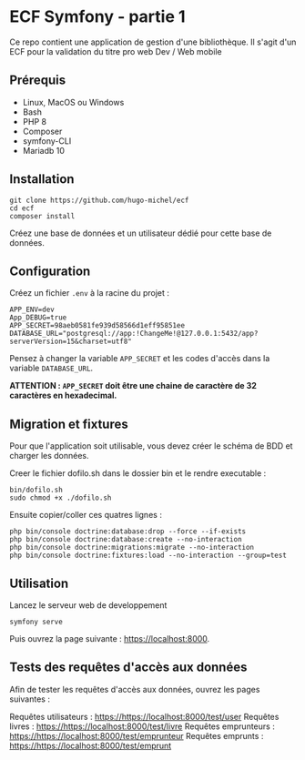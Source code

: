 # ECF Symfony - partie 1

Ce repo contient une application de gestion d'une bibliothèque.
Il s'agit d'un ECF pour la validation du titre pro web Dev / Web mobile

## Prérequis

- Linux, MacOS ou Windows
- Bash
- PHP 8
- Composer
- symfony-CLI
- Mariadb 10

## Installation

```
git clone https://github.com/hugo-michel/ecf
cd ecf
composer install
```

Créez une base de données et un utilisateur dédié pour cette base de données.

## Configuration

Créez un fichier `.env` à la racine du projet :

```
APP_ENV=dev
App_DEBUG=true
APP_SECRET=98aeb0581fe939d58566d1eff95851ee
DATABASE_URL="postgresql://app:!ChangeMe!@127.0.0.1:5432/app?serverVersion=15&charset=utf8"
```

Pensez à changer la variable `APP_SECRET` et les codes d'accès dans la variable `DATABASE_URL`.

**ATTENTION : `APP_SECRET` doit être une chaine de caractère de 32 caractères en hexadecimal.**

## Migration et fixtures

Pour que l'application soit utilisable, vous devez créer le schéma de BDD et charger les données.

Creer le fichier dofilo.sh dans le dossier bin et le rendre executable :

```
bin/dofilo.sh
sudo chmod +x ./dofilo.sh
```

Ensuite copier/coller ces quatres lignes : 
```
php bin/console doctrine:database:drop --force --if-exists
php bin/console doctrine:database:create --no-interaction
php bin/console doctrine:migrations:migrate --no-interaction
php bin/console doctrine:fixtures:load --no-interaction --group=test
```

## Utilisation

Lancez le serveur web de developpement

```
symfony serve
```

Puis ouvrez la page suivante : [https://localhost:8000](https://localhost:8000).


## Tests des requêtes d'accès aux données

Afin de tester les requêtes d'accès aux données, ouvrez les pages suivantes :

Requêtes utilisateurs : [https://https://localhost:8000/test/user](https://https://localhost:8000/test/user)
Requêtes livres : [https://https://localhost:8000/test/livre](https://https://localhost:8000/test/livre)
Requêtes emprunteurs : [https://https://localhost:8000/test/emprunteur](https://https://localhost:8000/test/emprunteur)
Requêtes emprunts : [https://https://localhost:8000/test/emprunt](https://https://localhost:8000/test/emprunt)
